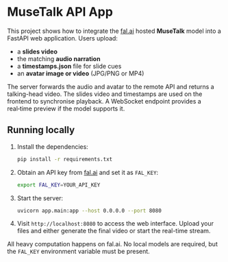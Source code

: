 # MuseTalk API App

This project shows how to integrate the [fal.ai](https://fal.ai) hosted
**MuseTalk** model into a FastAPI web application.  Users upload:

* a **slides video**
* the matching **audio narration**
* a **timestamps.json** file for slide cues
* an **avatar image or video** (JPG/PNG or MP4)

The server forwards the audio and avatar to the remote API and returns a
talking-head video.  The slides video and timestamps are used on the
frontend to synchronise playback.  A WebSocket endpoint provides a
real‑time preview if the model supports it.

## Running locally

1. Install the dependencies:
   ```bash
   pip install -r requirements.txt
   ```
2. Obtain an API key from [fal.ai](https://fal.ai) and set it as ``FAL_KEY``:

   ```bash
   export FAL_KEY=YOUR_API_KEY
   ```
3. Start the server:
   ```bash
   uvicorn app.main:app --host 0.0.0.0 --port 8080
   ```
4. Visit `http://localhost:8080` to access the web interface.  Upload your
   files and either generate the final video or start the real-time stream.

All heavy computation happens on fal.ai.  No local models are required,
but the ``FAL_KEY`` environment variable must be present.

